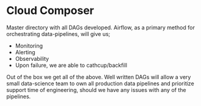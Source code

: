 # Cloud Composer
Master directory with all DAGs developed. Airflow, as a primary method for orchestrating data-pipelines, will give us;
- Monitoring
- Alerting
- Observability
- Upon failure, we are able to cathcup/backfill

Out of the box we get all of the above. Well written DAGs will allow a very small data-science team to own all production data pipelines and prioritize support time of engineering, should we have any issues with any of the pipelines.
